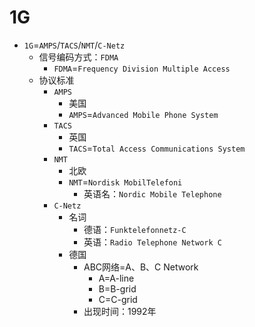 # 1G

* `1G`=`AMPS`/`TACS`/`NMT`/`C-Netz`
  * 信号编码方式：`FDMA`
    * `FDMA`=`Frequency Division Multiple Access`
  * 协议标准
    * `AMPS`
      * 美国
      * `AMPS`=`Advanced Mobile Phone System`
    * `TACS`
      * 英国
      * `TACS`=`Total Access Communications System`
    * `NMT`
      * 北欧
      * `NMT`=`Nordisk MobilTelefoni`
        * 英语名：`Nordic Mobile Telephone`
    * `C-Netz`
      * 名词
        * 德语：`Funktelefonnetz-C`
        * 英语：`Radio Telephone Network C`
      * 德国
        * ABC网络=A、B、C Network
          * A=A-line
          * B=B-grid
          * C=C-grid
        * 出现时间：1992年
